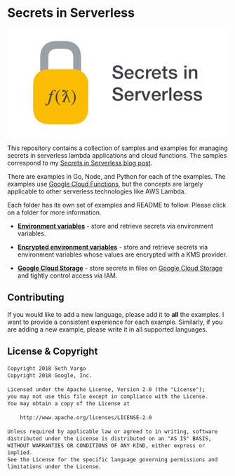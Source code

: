 # Secrets in Serverless

![Secrets in serverless](images/secrets-in-serverless.png)

This repository contains a collection of samples and examples for managing
secrets in serverless lambda applications and cloud functions. The samples
correspond to my [Secrets in Serverless blog post][post].

There are examples in Go, Node, and Python for each of the examples. The
examples use [Google Cloud Functions][gcp-gcf], but the concepts are largely
applicable to other serverless technologies like AWS Lambda.

Each folder has its own set of examples and README to follow. Please click on
a folder for more information.

- **[Environment variables](envvars)** - store and retrieve secrets via
  environment variables.

- **[Encrypted environment variables](encrypted-envvars)** - store and retrieve
  secrets via environment variables whose values are encrypted with a KMS
  provider.

- **[Google Cloud Storage](gcs)** - store secrets in files on
  [Google Cloud Storage][gcp-gcs] and tightly control access via IAM.


## Contributing

If you would like to add a new language, please add it to **all** the examples.
I want to provide a consistent experience for each example. Similarly, if you
are adding a new example, please write it in all supported languages.


## License & Copyright

```text
Copyright 2018 Seth Vargo
Copyright 2018 Google, Inc.

Licensed under the Apache License, Version 2.0 (the "License");
you may not use this file except in compliance with the License.
You may obtain a copy of the License at

    http://www.apache.org/licenses/LICENSE-2.0

Unless required by applicable law or agreed to in writing, software
distributed under the License is distributed on an "AS IS" BASIS,
WITHOUT WARRANTIES OR CONDITIONS OF ANY KIND, either express or implied.
See the License for the specific language governing permissions and
limitations under the License.
```


[post]: https://www.sethvargo.com/secrets-in-serverless
[gcp-gcf]: https://cloud.google.com/functions
[gcp-gcs]: https://cloud.google.com/storage
